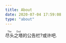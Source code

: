 ```yaml
---
title: About
date: 2020-07-04 17:59:08
type: "about"
---
```

<ruby>尽头之塔<rt>The End</rt></ruby>的公告栏?或许吧.